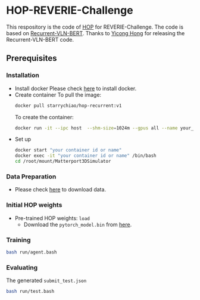 # HOP-REVERIE-Challenge

This respository is the code of [HOP](https://arxiv.org/abs/2203.11591) for REVERIE-Challenge. The code is based on [Recurrent-VLN-BERT](https://github.com/YicongHong/Recurrent-VLN-BERT). Thanks to [Yicong Hong](https://github.com/YicongHong) for releasing the Recurrent-VLN-BERT code.

## Prerequisites
### Installation
- Install docker
  Please check [here](https://docs.docker.com/engine/install/ubuntu/) to install docker.
- Create container
  To pull the image: 
  ```sh
  docker pull starrychiao/hop-recurrent:v1
  ```
  To create the container:
  ```sh
  docker run -it --ipc host  --shm-size=1024m --gpus all --name your_name  --volume "your_directory":/root/mount/Matterport3DSimulator starrychiao/hop-recurrent:v1
  ```
- Set up
  ```sh
  docker start "your container id or name"
  docker exec -it "your container id or name" /bin/bash
  cd /root/mount/Matterport3DSimulator
  ```

### Data Preparation
* Please check [here](https://github.com/YuankaiQi/REVERIE) to download data.

### Initial HOP weights
- Pre-trained HOP weights: `load`
  - Download the `pytorch_model.bin` from [here](https://drive.google.com/drive/folders/1RtGij0T8__xrlhmVjFWqbQW2NYrcjK-R?usp=sharing).

### Training
```bash
bash run/agent.bash
```
### Evaluating
The generated `submit_test.json`
```bash
bash run/test.bash
```

